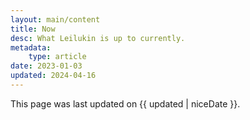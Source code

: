 ```yaml
---
layout: main/content
title: Now
desc: What Leilukin is up to currently.
metadata:
    type: article
date: 2023-01-03
updated: 2024-04-16
---
```


This page was last updated on {{ updated | niceDate }}.